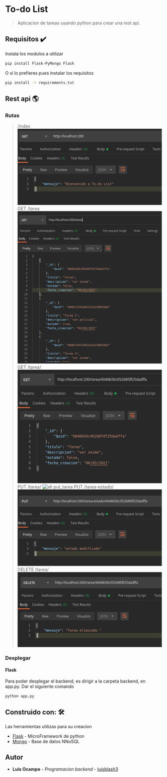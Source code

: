 # To-do List 

> Aplicacion de tareas usando python para crear una rest api.

## Requisitos ✔️
Instala los modulos a utilizar

```bash
pip install Flask-PyMongo Flask
```

O si lo prefieres pues instalar los requisitos

```bash
pip install -r requirements.txt
```

## Rest api 🌎
### Rutas
> /index
![alt index](https://github.com/Luis-Blash/to-do-list/blob/master/images/backend/index.png "index")
> GET /tarea
![alt get_tarea](https://github.com/Luis-Blash/to-do-list/blob/master/images/backend/get_tarea.png "get_tarea")
> GET /tarea/<id>
![alt get_tarea1](https://github.com/Luis-Blash/to-do-list/blob/master/images/backend/get_tarea1.png "Get_tarea1")
> PUT /tarea/<id>
![alt put_tarea](https://github.com/Luis-Blash/to-do-list/blob/master/images/backend/put_tarea1.png "put_tarea")
> PUT /tarea-estado/<id>
![alt estado_tarea](https://github.com/Luis-Blash/to-do-list/blob/master/images/backend/estado.png "estado_tarea")
> DELETE /tarea/<id>
![alt delete_tarea](https://github.com/Luis-Blash/to-do-list/blob/master/images/backend/delete_tarea.png "Delete_tarea")

### Desplegar
#### Flask
Para poder desplegar el backend, es dirigir a la carpeta backend, en app.py.
Dar el siguiente comando

```bash
python app.py
```
## Construido con: 🛠

Las herramientas utilizas para su creacion

* [Flask](https://flask.palletsprojects.com/en/1.1.x/) - MicroFramework de python
* [Mongo](https://www.mongodb.com/es) - Base de datos NNoSQL

## Autor
* **Luis Ocampo** - *Programacion backend* - [luisblash3](https://twitter.com/luisblash3)




